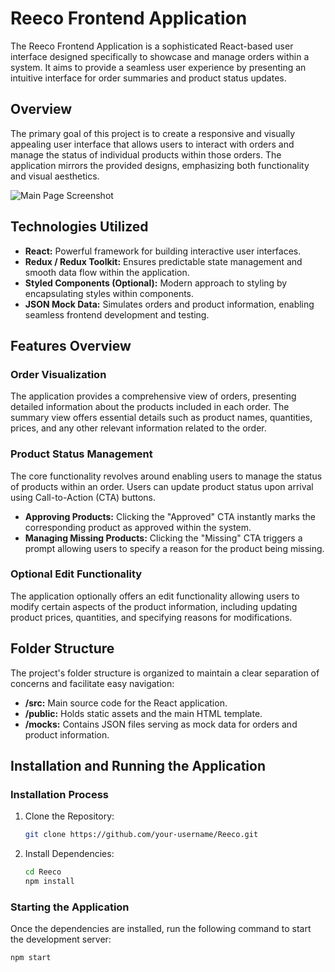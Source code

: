 # Reeco Frontend Application

The Reeco Frontend Application is a sophisticated React-based user interface designed specifically to showcase and manage orders within a system. It aims to provide a seamless user experience by presenting an intuitive interface for order summaries and product status updates.

## Overview

The primary goal of this project is to create a responsive and visually appealing user interface that allows users to interact with orders and manage the status of individual products within those orders. The application mirrors the provided designs, emphasizing both functionality and visual aesthetics.

![Main Page Screenshot](link-to-screenshot)

## Technologies Utilized

- **React:** Powerful framework for building interactive user interfaces.
- **Redux / Redux Toolkit:** Ensures predictable state management and smooth data flow within the application.
- **Styled Components (Optional):** Modern approach to styling by encapsulating styles within components.
- **JSON Mock Data:** Simulates orders and product information, enabling seamless frontend development and testing.

## Features Overview

### Order Visualization

The application provides a comprehensive view of orders, presenting detailed information about the products included in each order. The summary view offers essential details such as product names, quantities, prices, and any other relevant information related to the order.

### Product Status Management

The core functionality revolves around enabling users to manage the status of products within an order. Users can update product status upon arrival using Call-to-Action (CTA) buttons.

- **Approving Products:** Clicking the "Approved" CTA instantly marks the corresponding product as approved within the system.
- **Managing Missing Products:** Clicking the "Missing" CTA triggers a prompt allowing users to specify a reason for the product being missing.

### Optional Edit Functionality

The application optionally offers an edit functionality allowing users to modify certain aspects of the product information, including updating product prices, quantities, and specifying reasons for modifications.

## Folder Structure

The project's folder structure is organized to maintain a clear separation of concerns and facilitate easy navigation:

- **/src:** Main source code for the React application.
- **/public:** Holds static assets and the main HTML template.
- **/mocks:** Contains JSON files serving as mock data for orders and product information.

## Installation and Running the Application

### Installation Process

1. Clone the Repository:

    ```bash
    git clone https://github.com/your-username/Reeco.git
    ```

2. Install Dependencies:

    ```bash
    cd Reeco
    npm install
    ```

### Starting the Application

Once the dependencies are installed, run the following command to start the development server:

```bash
npm start
